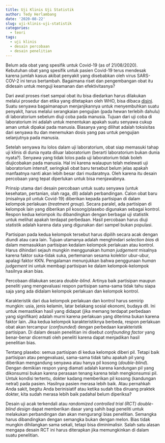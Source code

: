 ```yaml
---
title: Uji Klinis Uji Statistik
author: Tedy Herlambang
date: '2020-08-22'
slug: uji-klinis-uji-statistik
categories:
  - teori
tags:
  - uji klinis
  - desain percobaan
  - desain penelitian
---
```


Belum ada obat yang spesifik untuk Covid-19 (as of 21/08/2020). Kebutuhan obat yang spesifik untuk pasien Covid-19 terus mendesak karena jumlah kasus akibat penyakit yang disebabkan oleh virus SARS-COV-2 ini terus bertambah. Bagaimana riset dan pengembangan obat itu didesain untuk menguji keamanan dan efektivitasnya?

Dari awal proses riset sampai obat itu bisa diedarkan harus dilakukan melalui prosedur dan etika yang ditetapkan oleh WHO, bisa dibaca [disini](https://www.who.int/health-topics/clinical-trials/#tab=tab_1). Suatu senyawa bagaimanapun menjanjikannya untuk menyembuhkan suatu penyakit, harus melalui serangkaian pengujian (pada hewan terlebih dahulu) di laboratorium sebelum diuji coba pada manusia. Tujuan dari uji coba di laboratorium ini adalah untuk menentukan apakah suatu senyawa cukup aman untuk dipakai pada manusia. Biasanya yang dilihat adalah toksisitas dari senyawa itu dan menemukan dosis yang pas untuk pengujian selanjutnya pada manusia. 

Setelah senyawa itu lolos dalam uji laboratorium, obat siap memasuki tahap uji klinis di dunia nyata diluar laboratorium (berarti laboratorium bukan dunia nyata?). Senyawa yang tidak lolos pada uji laboratorium tidak boleh diujicobakan pada manusia. Hal ini karena walaupun telah melewati uji laboratorium intensif, seringkali obat baru tersebut belum jelas apakah manfaatnya nanti akan lebih besar dari mudaratnya. Oleh karena itu desain percobaan yang tepat diperlukan untuk bisa menjawabnya. 
 
Prinsip utama dari desain percobaan untuk suatu senyawa (untuk kesehatan, pertanian, olah raga, dll) adalah perbandingan. Calon obat baru (misalnya pil untuk Covid-19) diberikan kepada partisipan di dalam kelompok perlakuan (*treatment group*). Secara paralel, ada partisipan di kelompok lain yang diberikan pil kosong/plasebo digunakan sebagai kontrol. Respon kedua kelompok itu dibandingkan dengan berbagai uji statistik untuk melihat apakah terdapat perbedaan. Hasil percobaan harus diuji statistik adalah karena data yang digunakan dari sampel bukan populasi. 

Partisipan pada kedua kelompok tersebut harus dipilih secara acak dengan diundi atau cara lain. Tujuan utamanya adalah menghindari *selection bias* di dalam memasukkan partisipan kedalam kelompok perlakuan atau kontrol. Harus dihindari sejauh mungkin menggunakan *human judgement* misalnya karena faktor suka-tidak suka, pertemanan sesama kolektor ubur-ubur, apalagi faktor KKN. Pengalaman menunjukkan bahwa penggunaan *human judgement* ini untuk membagi partisipan ke dalam kelompok-kelompok hasilnya akan bias. 

Percobaan dilakukan secara *double-blind*. Artinya baik partisipan maupun peneliti yang mengevaluasi respon partisipan sama-sama tidak tahu siapa saja yang ada didalam kelompok perlakuan dan kelompok kontrol. 

Karakteristik dari dua kelompok perlakuan dan kontrol harus semirip mungkin: usia, jenis kelamin, latar belakang sosial ekonomi, budaya dll. Ini untuk memastikan hasil yang didapat (jika memang terdapat perbedaan yang signifikan) adalah murni karena perlakuan yang diterima bukan karena faktor lain. Jika kedua kelompok karakteristiknya berbeda, respon perlakuan obat akan tercampur (*confounded*) dengan perbedaan karakteristik partisipan. Di dalam desain penelitian ini disebut *confounding factor* yang benar-benar dicermati oleh peneliti karena dapat menjadikan hasil penelitian bias.

Tentang plasebo: semua partisipan di kedua kelompok diberi pil. Tetapi baik partisipan atau pengevaluasi, sama-sama tidak tahu apakah pil yang diberikan mengandung senyawa atau hanya pil kosong (*double-blind*). Dengan demikian respon yang diamati adalah karena kandungan pil yang dikonsumsi bukan karena perasaan tenang karena telah mengkonsumsi pil. Untuk kondisi tertentu, dokter kadang memberikan pil kosong (kandungan netral) pada pasien. Hasilnya pasien merasa lebih baik. Atau pernahkah Anda sakit, begitu Anda berinisiatif atau ketika sudah tiba diruang praktek dokter, kita sudah merasa lebih baik padahal belum diperiksa? 

Desain uji acak terkendali atau *randomized controlled trial (RCT) double-blind design* dapat memberikan dasar yang sahih bagi peneliti untuk melakukan perbandingan dan akan mengurangi bias penelitian. Semangka harus dibandingkan dengan semangka bukan dengan melon. Bias tidak mungkin dihilangkan sama sekali, tetapi bisa diminimalisir. Salah satu alasan mengapa desain RCT ini harus diterapkan jika memungkinkan di dalam suatu penelitian.
